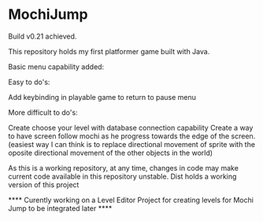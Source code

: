 # MochiJump
Build v0.21 achieved.

This repository holds my first platformer game built with Java.

Basic menu capability added:

Easy to do's:

Add keybinding in playable game to return to pause menu

More difficult to do's:

Create choose your level with database connection capability
Create a way to have screen follow mochi as he progress towards the edge of the screen. (easiest way I can think is to replace directional movement of sprite with the oposite directional movement of the other objects in the world)

As this is a working repository, at any time, changes in code may make current code available in this repository unstable. Dist holds a working version of this project
 

**** Curently working on a Level Editor Project for creating levels for Mochi Jump to be integrated later ****
